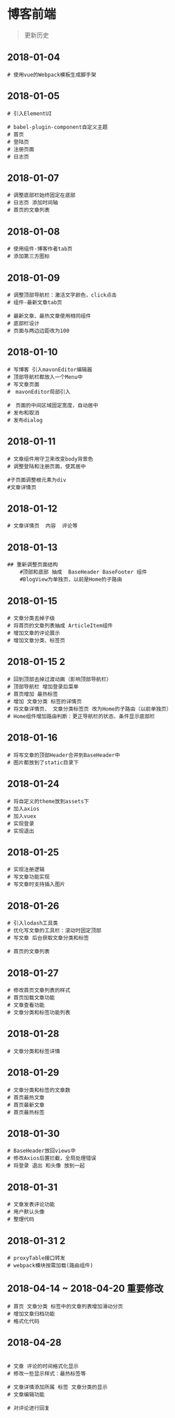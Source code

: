 # 博客前端

> 更新历史

## 2018-01-04

```
# 使用vue的Webpack模板生成脚手架
```

## 2018-01-05

```
# 引入ElementUI

# babel-plugin-component自定义主题
# 首页
# 登陆页
# 注册页面
# 日志页
```
## 2018-01-07

```
# 调整底部栏始终固定在底部
# 日志页 添加时间轴
# 首页的文章列表
```
## 2018-01-08

```
# 使用组件-博客作者tab页
# 添加第三方图标
```

## 2018-01-09

```
# 调整顶部导航栏：激活文字颜色，click点击
# 组件-最新文章tab页

# 最新文章、最热文章使用相同组件
# 底部栏设计
# 页面与两边边距改为100
```

## 2018-01-10

```
# 写博客 引入mavonEditor编辑器
# 顶部导航栏都放入一个Menu中
# 写文章页面
#　mavonEditor局部引入

#　页面的中间区域固定宽度，自动居中
# 发布和取消
# 发布dialog

```
## 2018-01-11

```
# 文章组件用守卫来改变body背景色
# 调整登陆和注册页面，使其居中

#子页面调整根元素为div
#文章详情页

```
## 2018-01-12

```
# 文章详情页  内容  评论等

```
## 2018-01-13

```
## 重新调整页面结构
	#顶部和底部 抽成  BaseHeader BaseFooter 组件
	#BlogView为单独页，以前是Home的子路由

```
## 2018-01-15

```
# 文章分类去掉子级
# 将首页的文章列表抽成 ArticleItem组件
# 增加文章的评论展示
# 增加文章分类、标签页

```

## 2018-01-15  2

```
# 回到顶部去掉过渡动画（影响顶部导航栏）
# 顶部导航栏 增加登录后菜单
# 首页增加 最热标签
# 增加 文章分类 标签的详情页
# 将文章详情页、 文章分类标签页 改为Home的子路由（以前单独页）
# Home组件增加路由判断：更正导航栏的状态、条件显示底部栏

```

## 2018-01-16

```
# 将写文章的顶部Header合并到BaseHeader中
# 图片都放到了static目录下

```

## 2018-01-24

```
# 将自定义的theme放到assets下
# 加入axios
# 加入vuex
# 实现登录
# 实现退出

```

## 2018-01-25

```
# 实现注册逻辑
# 写文章功能实现
# 写文章时支持插入图片

```
## 2018-01-26

```
# 引入lodash工具类
# 优化写文章的工具栏：滚动时固定顶部
# 写文章 后台获取文章分类和标签

# 首页的文章列表

```

## 2018-01-27

```
# 修改首页文章列表的样式
# 首页加载文章功能
# 文章查看功能
# 文章分类和标签功能列表

```

## 2018-01-28

```
# 文章分类和标签详情

```

## 2018-01-29

```
# 文章分类和标签的文章数
# 首页最热文章
# 首页最新文章
# 首页最热标签

```
## 2018-01-30

```
# BaseHeader放回views中
# 修改Axios后置拦截，全局处理错误
# 将登录 退出 和头像 放到一起

```
## 2018-01-31

```
# 文章发表评论功能
# 用户默认头像
# 整理代码

```
## 2018-01-31 2

```
# proxyTable接口转发
# webpack模块按需加载(路由组件)

```

## 2018-04-14 ~ 2018-04-20 重要修改

```
# 首页 文章分类 标签中的文章列表增加滑动分页
# 增加文章归档功能
# 格式化代码

```


## 2018-04-28

```

# 文章 评论的时间格式化显示
# 修改一些显示样式：最热标签等

# 文章详情添加所属 标签 文章分类的显示
# 文章编辑功能

# 对评论进行回复

```
